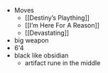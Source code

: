 - Moves
	- [[Destiny’s Plaything]]
	- [[I’m Here For A Reason]]
	- [[Devastating]]
- big weapon 
- 6'4
- black like obsidian
	- artifact rune in the middle 